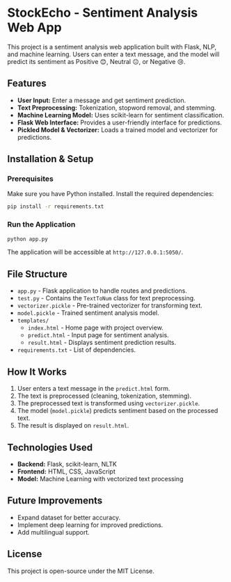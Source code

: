 # StockEcho - Sentiment Analysis Web App

This project is a sentiment analysis web application built with Flask, NLP, and machine learning. Users can enter a text message, and the model will predict its sentiment as Positive 😊, Neutral 😐, or Negative 😢.

## Features
- **User Input:** Enter a message and get sentiment prediction.
- **Text Preprocessing:** Tokenization, stopword removal, and stemming.
- **Machine Learning Model:** Uses scikit-learn for sentiment classification.
- **Flask Web Interface:** Provides a user-friendly interface for predictions.
- **Pickled Model & Vectorizer:** Loads a trained model and vectorizer for predictions.

## Installation & Setup

### Prerequisites
Make sure you have Python installed. Install the required dependencies:

```sh
pip install -r requirements.txt
```

### Run the Application

```sh
python app.py
```

The application will be accessible at `http://127.0.0.1:5050/`.

## File Structure

- `app.py` - Flask application to handle routes and predictions.
- `test.py` - Contains the `TextToNum` class for text preprocessing.
- `vectorizer.pickle` - Pre-trained vectorizer for transforming text.
- `model.pickle` - Trained sentiment analysis model.
- `templates/`
  - `index.html` - Home page with project overview.
  - `predict.html` - Input page for sentiment analysis.
  - `result.html` - Displays sentiment prediction results.
- `requirements.txt` - List of dependencies.

## How It Works
1. User enters a text message in the `predict.html` form.
2. The text is preprocessed (cleaning, tokenization, stemming).
3. The preprocessed text is transformed using `vectorizer.pickle`.
4. The model (`model.pickle`) predicts sentiment based on the processed text.
5. The result is displayed on `result.html`.

## Technologies Used
- **Backend:** Flask, scikit-learn, NLTK
- **Frontend:** HTML, CSS, JavaScript
- **Model:** Machine Learning with vectorized text processing

## Future Improvements
- Expand dataset for better accuracy.
- Implement deep learning for improved predictions.
- Add multilingual support.

## License
This project is open-source under the MIT License.
